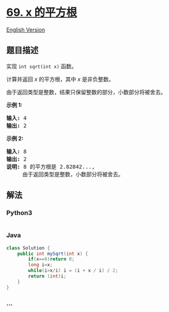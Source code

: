 # [69. x 的平方根](https://leetcode-cn.com/problems/sqrtx)

[English Version](</solution/0000-0099/0069.Sqrt(x)/README_EN.md>)

## 题目描述

<!-- 这里写题目描述 -->
<p>实现&nbsp;<code>int sqrt(int x)</code>&nbsp;函数。</p>

<p>计算并返回&nbsp;<em>x</em>&nbsp;的平方根，其中&nbsp;<em>x </em>是非负整数。</p>

<p>由于返回类型是整数，结果只保留整数的部分，小数部分将被舍去。</p>

<p><strong>示例 1:</strong></p>

<pre><strong>输入:</strong> 4
<strong>输出:</strong> 2
</pre>

<p><strong>示例 2:</strong></p>

<pre><strong>输入:</strong> 8
<strong>输出:</strong> 2
<strong>说明:</strong> 8 的平方根是 2.82842..., 
&nbsp;    由于返回类型是整数，小数部分将被舍去。
</pre>

## 解法

<!-- 这里可写通用的实现逻辑 -->

<!-- tabs:start -->

### **Python3**

<!-- 这里可写当前语言的特殊实现逻辑 -->

```python

```

### **Java**

<!-- 这里可写当前语言的特殊实现逻辑 -->

```java
class Solution {
    public int mySqrt(int x) {
        if(x==0)return 0;
        long i=x;
        while(i>x/i) i = (i + x / i) / 2;
        return (int)i;
    }
}
```

### **...**

```

```

<!-- tabs:end -->

